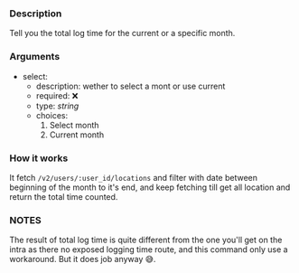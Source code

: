 ### Description

Tell you the total log time for the current or a specific month.

### Arguments

- select:
  - description: wether to select a mont or use current
  - required: ❌
  - type: _string_
  - choices:
    1. Select month
    2. Current month

### How it works

It fetch `/v2/users/:user_id/locations` and filter with date between beginning of the month to it's end, and keep fetching till get all location and return the total time counted.

### NOTES

The result of total log time is quite different from the one you'll get on the intra as there no exposed logging time route, and this command only use a workaround. But it does job anyway 😅.
